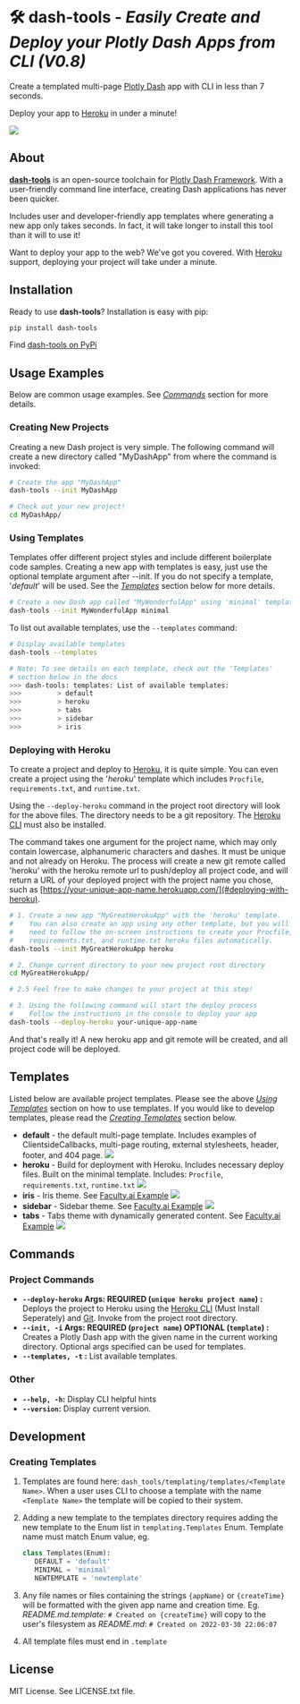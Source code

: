 # 🛠️ **dash-tools** - _Easily Create and Deploy your Plotly Dash Apps from CLI (V0.8)_

Create a templated multi-page [Plotly Dash](https://plotly.com/dash/) app with CLI in less than 7 seconds.

Deploy your app to [Heroku](https://heroku.com/) in under a minute!

![](docs/intro_gif.gif)

## **About**

[**dash-tools**](https://github.com/andrew-hossack/dash-tools) is an open-source toolchain for [Plotly Dash Framework](https://dash.plotly.com/introduction). With a user-friendly command line interface, creating Dash applications has never been quicker.

Includes user and developer-friendly app templates where generating a new app only takes seconds. In fact, it will take longer to install this tool than it will to use it!

Want to deploy your app to the web? We've got you covered. With [Heroku](https://heroku.com/) support, deploying your project will take under a minute.

## **Installation**

Ready to use **dash-tools**? Installation is easy with pip:

```bash
pip install dash-tools
```

Find [dash-tools on PyPi](https://pypi.org/project/dash-tools/)

## **Usage Examples**

Below are common usage examples. See [_Commands_](#commands) section for more details.

### **Creating New Projects**

Creating a new Dash project is very simple. The following command will create a new directory called "MyDashApp" from where the command is invoked:

```bash
# Create the app "MyDashApp"
dash-tools --init MyDashApp

# Check out your new project!
cd MyDashApp/
```

### **Using Templates**

Templates offer different project styles and include different boilerplate code samples. Creating a new app with templates is easy, just use the optional template argument after --init. If you do not specify a template, '_default_' will be used. See the [_Templates_](#templates) section below for more details.

```bash
# Create a new Dash app called "MyWonderfulApp" using 'minimal' template
dash-tools --init MyWonderfulApp minimal
```

To list out available templates, use the `--templates` command:

```bash
# Display available templates
dash-tools --templates

# Note: To see details on each template, check out the 'Templates'
# section below in the docs
>>> dash-tools: templates: List of available templates:
>>>         > default
>>>         > heroku
>>>         > tabs
>>>         > sidebar
>>>         > iris
```

### **Deploying with Heroku**

To create a project and deploy to [Heroku](https://www.heroku.com/), it is quite simple. You can even create a project using the '_heroku_' template which includes `Procfile`, `requirements.txt`, and `runtime.txt`.

Using the `--deploy-heroku` command in the project root directory will look for the above files. The directory needs to be a git repository. The [Heroku CLI](https://devcenter.heroku.com/categories/command-line) must also be installed.

The command takes one argument for the project name, which may only contain lowercase, alphanumeric characters and dashes. It must be unique and not already on Heroku. The process will create a new git remote called 'heroku' with the heroku remote url to push/deploy all project code, and will return a URL of your deployed project with the project name you chose, such as [https://your-unique-app-name.herokuapp.com/](#deploying-with-heroku).

```bash
# 1. Create a new app "MyGreatHerokuApp" with the 'heroku' template.
#    You can also create an app using any other template, but you will
#    need to follow the on-screen instructions to create your Procfile,
#    requirements.txt, and runtime.txt heroku files automatically.
dash-tools --init MyGreatHerokuApp heroku

# 2. Change current directory to your new project root directory
cd MyGreatHerokuApp/

# 2.5 Feel free to make changes to your project at this step!

# 3. Using the following command will start the deploy process
#    Follow the instructions in the console to deploy your app
dash-tools --deploy-heroku your-unique-app-name
```

And that's really it! A new heroku app and git remote will be created, and all project code will be deployed.

## **Templates**

Listed below are available project templates. Please see the above [_Using Templates_](#using-templates) section on how to use templates. If you would like to develop templates, please read the [_Creating Templates_](#creating-templates) section below.

- **default** - the default multi-page template. Includes examples of ClientsideCallbacks, multi-page routing, external stylesheets, header, footer, and 404 page.
  ![](docs/default_theme.png)
- **heroku** - Build for deployment with Heroku. Includes necessary deploy files. Built on the minimal template. Includes: `Procfile`, `requirements.txt`, `runtime.txt`
  ![](docs/heroku_theme.png)
- **iris** - Iris theme. See [Faculty.ai Example](https://dash-bootstrap-components.opensource.faculty.ai/examples/iris/)
  ![](docs/iris_theme.png)
- **sidebar** - Sidebar theme. See [Faculty.ai Example](https://dash-bootstrap-components.opensource.faculty.ai/examples/simple-sidebar/)
  ![](docs/sidebar_theme.png)
- **tabs** - Tabs theme with dynamically generated content. See [Faculty.ai Example](https://dash-bootstrap-components.opensource.faculty.ai/examples/graphs-in-tabs/)
  ![](docs/tabs_theme.png)

## **Commands**

### **Project Commands**

- **`--deploy-heroku` Args: REQUIRED (`unique heroku project name`) :** Deploys the project to Heroku using the [Heroku CLI](https://devcenter.heroku.com/categories/command-line) (Must Install Seperately) and [Git](https://git-scm.com/downloads). Invoke from the project root directory.
- **`--init, -i` Args: REQUIRED (`project name`) OPTIONAL (`template`) :** Creates a Plotly Dash app with the given name in the current working directory. Optional args specified can be used for templates.
- **`--templates, -t` :** List available templates.

### Other

- **`--help, -h`:** Display CLI helpful hints
- **`--version`:** Display current version.

## **Development**

### **Creating Templates**

1. Templates are found here: `dash_tools/templating/templates/<Template Name>`. When a user uses CLI to choose a template with the name `<Template Name>` the template will be copied to their system.
2. Adding a new template to the templates directory requires adding the new template to the Enum list in `templating.Templates` Enum. Template name must match Enum value, eg.

   ```python
   class Templates(Enum):
      DEFAULT = 'default'
      MINIMAL = 'minimal'
      NEWTEMPLATE = 'newtemplate'
   ```

3. Any file names or files containing the strings `{appName}` or `{createTime}` will be formatted with the given app name and creation time. Eg. _README.md.template_: `# Created on {createTime}` will copy to the user's filesystem as _README.md_: `# Created on 2022-03-30 22:06:07`
4. All template files must end in `.template`

## **License**

MIT License. See LICENSE.txt file.
